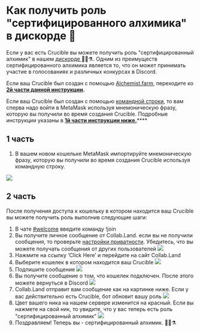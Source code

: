 # Как получить роль "сертифицированного алхимика" в дискорде 💬

Если у вас есть Crucible вы можете получить роль "сертифицированный алхимик" в нашем [дискорде ](https://discord.com/invite/qWQQMMKjKe)🧙‍♂️⚗. Одним из преимуществ сертифицированного алхимика является то, что он может принимать участие в голосованиях и различных конкурсах в Discord.

Если ваш Crucible был создан с помощью [Alchemist.farm](https://alchemist.farm/), переходите ко [**2й части данной инструкции**](https://docs.alchemist.wtf/mist/v/russian/crucible/how-to-become-a-certified-alchemist-on-discord-ru#2-chast)**.** 

Если ваш Crucible был создан с помощью [командной строки](https://github.com/alchemistcoin/alchemist), то вам сперва надо войти в MetaMask используя мнемоническую фразу, которую вы получили во время создания Crucible. Подробные инструкции указаны в [**1й части инструкции ниже.**](https://docs.alchemist.wtf/mist/v/russian/crucible/how-to-become-a-certified-alchemist-on-discord-ru#1-chast)\*\*\*\*

## 1 часть

1. В вашем новом кошельке MetaMask импортируйте мнемоническую фразу, которую вы получили во время создания Crucible используя командную строку.

![](https://i.imgur.com/4RxfjZs.png)

## **2 часть**

После получения доступа к кошельку в котором находится ваш Crucible вы можете получить роль выполнив следующие шаги:

1. В чате [\#welcome](http://discord.alchemist.wtf/) введите команду !join
2. Вы получите личное сообщение от Collab.Land. если вы не получили сообщения, то проверьте [настройки приватности](https://support.discord.com/hc/en-us/articles/217916488-Blocking-Privacy-Settings-). Убедитесь, что вы можете получать сообщения от других пользователей ![](https://i.imgur.com/2UvO1ZL.png)
3. Нажмите на ссылку ‘Click Here’ и перейдите на сайт  Collab.Land 
4. Выберите кошелек в котором находится ваш Crucible  ![](https://i.imgur.com/y4bXisJ.png)
5. Подпишите сообщение ![](https://i.imgur.com/nF29cFo.png)
6. Вы получите сообщение о том, что кошелек подключен. После этого можете вернуться в Discord ![](https://i.imgur.com/WVIelT9.png)
7. Collab.Land отправит вам сообщение как на картинке ниже. Если у вас действительно есть Crucible, бот обновит вашу роль ![](https://i.imgur.com/1UMmipM.png)
8. Цвет вашего ника на нашем сервере изменится на красный. Если вы нажмете на свой ник, то увидите, что у вас теперь есть роль "сертифицированный алхимик" ![](https://i.imgur.com/KTO91Q1.png)
9. Поздравляем! Теперь вы - сертифицированный алхимик.  🧙‍♂️⚗

